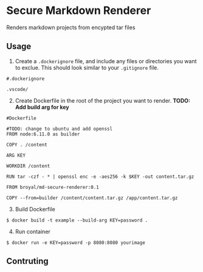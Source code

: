 # Secure Markdown Renderer
Renders markdown projects from encypted tar files

## Usage
1. Create a `.dockerignore` file, and include any files or directories you want to exclue.  This should look similar to your `.gitignore` file.
```
#.dockerignore

.vscode/
```

2. Create Dockerfile in the root of the project you want to render.  **TODO: Add build arg for key**
```
#Dockerfile

#TODO: change to ubuntu and add openssl
FROM node:6.11.0 as builder

COPY . /content

ARG KEY

WORKDIR /content

RUN tar -czf - * | openssl enc -e -aes256 -k $KEY -out content.tar.gz

FROM broyal/md-secure-renderer:0.1

COPY --from=builder /content/content.tar.gz /app/content.tar.gz
```

3. Build Dockerfile
```
$ docker build -t example --build-arg KEY=password .
```

4. Run container
```
$ docker run -e KEY=password -p 8080:8080 yourimage
```

## Contruting

